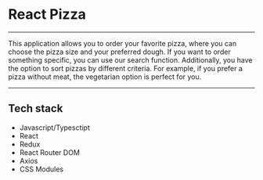 # React Pizza

---

This application allows you to order your favorite pizza, where you can choose the pizza size and your preferred dough. If you want to order something specific, you can use our search function. Additionally, you have the option to sort pizzas by different criteria. For example, if you prefer a pizza without meat, the vegetarian option is perfect for you.

---

## Tech stack
- Javascript/Typesctipt
- React
- Redux
- React Router DOM
- Axios
- CSS Modules

